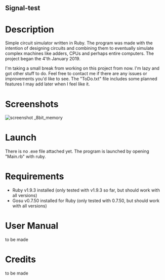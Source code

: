 ## Signal-test

# Description
Simple circuit simulator written in Ruby. The program was made with the intention of designing circuits and combining them to eventually simulate complex machines like adders, CPUs and perhaps entire computers. 
The project began the 4'th January 2019. 

I'm taking a small break from working on this project from now. I'm lazy and got other stuff to do. Feel free to contact me if there are any issues or improvements you'd like to see. The "ToDo.txt" file includes some planned features I may add later when I feel like it.

# Screenshots
![screenshot _8bit_memory](https://user-images.githubusercontent.com/8478043/50781436-ab0a6600-12a5-11e9-815c-046782816b4e.PNG)

# Launch
There is no .exe file attached yet.
The program is launched by opening "Main.rb" with ruby.

# Requirements
- Ruby v1.9.3 installed (only tested with v1.9.3 so far, but should work with all versions)
- Gosu v0.7.50 installed for Ruby (only tested with 0.7.50, but should work with all versions)

# User Manual
to be made

# Credits
to be made

